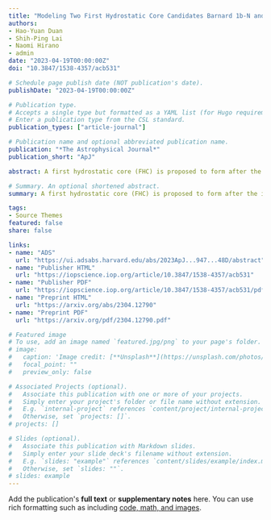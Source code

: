 ```yaml
---
title: "Modeling Two First Hydrostatic Core Candidates Barnard 1b-N and 1b-S"
authors:
- Hao-Yuan Duan
- Shih-Ping Lai
- Naomi Hirano
- admin
date: "2023-04-19T00:00:00Z"
doi: "10.3847/1538-4357/acb531"

# Schedule page publish date (NOT publication's date).
publishDate: "2023-04-19T00:00:00Z"

# Publication type.
# Accepts a single type but formatted as a YAML list (for Hugo requirements).
# Enter a publication type from the CSL standard.
publication_types: ["article-journal"]

# Publication name and optional abbreviated publication name.
publication: "*The Astrophysical Journal*"
publication_short: "ApJ"

abstract: A first hydrostatic core (FHC) is proposed to form after the initial collapse of a prestellar core, as a seed of a Class 0 protostar. FHCs are difficult to observe because they are small, compact, embedded, and short lived. In this work, we explored the physical properties of two well-known FHC candidates, B1-bN and B1-bS, by comparing interferometric data from Submillimeter Array (SMA) 1.1 and 1.3 mm and Atacama Large Millimeter/submillimeter Array (ALMA) 870 μm observations with simulated synthesis images of the two sources. The simulated images are based on a simple model containing a single, hot compact first-core-like component at the center surrounded by a large-scale, cold and dusty envelope described by a broken power-law density distribution with an index, α. Our results show that the hot compact components of B1-bN and B1-bS can be described by temperatures of ~500 K with a size of ~4 au, which are in agreement with theoretical predictions of an FHC. If the α inside the broken radii is fixed to -1.5, we find α ~-2.9 and ~-3.3 outside the broken radii for B1-bN and B1-bS, respectively, consistent with theoretical calculations of a collapsing, bounded envelope and previous observations. Comparing the density and temperature profiles of the two sources with radiation-hydrodynamic simulations of an FHC, we find both sources lie close to, but before, the second collapse stage. We suggest that B1-bS may have started the collapsing process earlier compared to B1-bN, since a larger discontinuity point is found in its density profile.

# Summary. An optional shortened abstract.
summary: A first hydrostatic core (FHC) is proposed to form after the initial collapse of a prestellar core, as a seed of a Class 0 protostar. FHCs are difficult to observe because they are small, compact, embedded, and short lived. In this work, we explored the physical properties of two well-known FHC candidates, B1-bN and B1-bS, by comparing interferometric data from Submillimeter Array (SMA) 1.1 and 1.3 mm and Atacama Large Millimeter/submillimeter Array (ALMA) 870 μm observations with simulated synthesis images of the two sources.

tags:
- Source Themes
featured: false
share: false

links:
- name: "ADS"
  url: "https://ui.adsabs.harvard.edu/abs/2023ApJ...947...48D/abstract"
- name: "Publisher HTML"
  url: "https://iopscience.iop.org/article/10.3847/1538-4357/acb531"
- name: "Publisher PDF"
  url: "https://iopscience.iop.org/article/10.3847/1538-4357/acb531/pdf"
- name: "Preprint HTML"
  url: "https://arxiv.org/abs/2304.12790"
- name: "Preprint PDF"
  url: "https://arxiv.org/pdf/2304.12790.pdf"

# Featured image
# To use, add an image named `featured.jpg/png` to your page's folder. 
# image:
#   caption: 'Image credit: [**Unsplash**](https://unsplash.com/photos/jdD8gXaTZsc)'
#   focal_point: ""
#   preview_only: false

# Associated Projects (optional).
#   Associate this publication with one or more of your projects.
#   Simply enter your project's folder or file name without extension.
#   E.g. `internal-project` references `content/project/internal-project/index.md`.
#   Otherwise, set `projects: []`.
# projects: []

# Slides (optional).
#   Associate this publication with Markdown slides.
#   Simply enter your slide deck's filename without extension.
#   E.g. `slides: "example"` references `content/slides/example/index.md`.
#   Otherwise, set `slides: ""`.
# slides: example
---
```


Add the publication's **full text** or **supplementary notes** here. You can use rich formatting such as including [code, math, and images](https://docs.hugoblox.com/content/writing-markdown-latex/).
